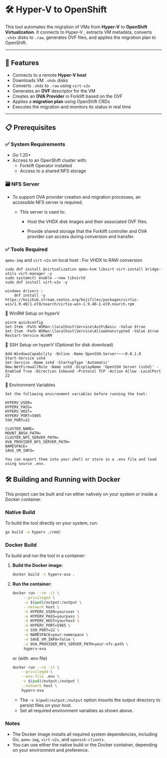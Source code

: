 # 🛠️ Hyper-V to OpenShift 

This tool automates the migration of VMs from **Hyper-V** to **OpenShift Virtualization**. It connects to Hyper-V , extracts VM metadata, converts `.vhdx` disks to `.raw`, generates OVF files, and applies the migration plan to OpenShift.

---

## 🚀 Features

- Connects to a remote **Hyper-V host** 
- Downloads VM `.vhdx` disks 
- Converts `.vhdx` to `.raw` using `virt-v2v`
- Generates an **OVF** descriptor for the VM
- Creates an **OVA Provider** in Forklift based on the OVF
- Applies a **migration plan** using OpenShift CRDs
- Executes the migration and monitors its status in real time

---

## 📋 Prerequisites

### ✅ System Requirements

- Go 1.20+
- Access to an OpenShift cluster with:
  - Forklift Operator installed
  - Access to a shared NFS storage

### 🗃️ NFS Server 

- To support OVA provider creation and migration processes, an accessible NFS server is required.

    - This server is used to:

        - Host the VHDX disk images and their associated OVF files.

        - Provide shared storage that the Forklift controller and OVA provider can access during conversion and transfer.
    

### ✅ Tools Required

`qemu-img` and  `virt-v2v` on local host : For VHDX to RAW conversion  

    sudo dnf install @virtualization qemu-kvm libvirt virt-install bridge-utils virt-manager -y
    sudo systemctl enable --now libvirtd
    sudo dnf install virt-v2v -y
    
    windows drivers :
        dnf install -y https://kojihub.stream.centos.org/kojifiles/packages/virtio-win/1.9.40/1.el9/noarch/virtio-win-1.9.40-1.el9.noarch.rpm



🧩 WinRM Setup on hyperV

    winrm quickconfig
    Set-Item -Path WSMan:\localhost\Service\Auth\Basic -Value $true
    Set-Item -Path WSMan:\localhost\Service\AllowUnencrypted -Value $true
    Restart-Service WinRM

🔐 SSH Setup on hyperV (Optional for disk download)

    Add-WindowsCapability -Online -Name OpenSSH.Server~~~~0.0.1.0
    Start-Service sshd
    Set-Service -Name sshd -StartupType 'Automatic'
    New-NetFirewallRule -Name sshd -DisplayName 'OpenSSH Server (sshd)' -Enabled True -Direction Inbound -Protocol TCP -Action Allow -LocalPort 22

🔧 Environment Variables
    
    Set the following environment variables before running the tool:

    HYPERV_USER=
    HYPERV_PASS=
    HYPERV_HOST=
    HYPERV_PORT=5985
    SSH_PORT=22

    CLUSTER_NAME=
    MOUNT_BASH_PATH=
    CLUSTER_NFS_SERVER_PATH=
    OVA_PROVIDER_NFS_SERVER_PATH=
    NAMESPACE=
    SAVE_VM_INFO=

    You can export them into your shell or store in a .env file and load using source .env.



 ## 🛠️  Building and Running with Docker

This project can be built and run either natively on your system or inside a Docker container.

### Native Build

To build the tool directly on your system, run:

```sh
go build -o hyperv ./cmd/
```

### Docker Build

To build and run the tool in a container:

1. **Build the Docker image:**

   ```sh
   docker build -t hyperv-ova .
   ```

2. **Run the container:**

   ```sh
   docker run --rm -it \
        --privileged \
        -v $(pwd)/output:/output \
        --network host \
        -e HYPERV_USER=youruser \
        -e HYPERV_PASS=yourpass \
        -e HYPERV_HOST=yourhost \
        -e HYPERV_PORT=5985 \
        -e SSH_PORT=22 \
        -e NAMESPACE=your-namespace \
        -e SAVE_VM_INFO=false \
        -e OVA_PROVIDER_NFS_SERVER_PATH=your-nfs-path \
        hyperv-ova
   ```

    or (with .env file)
    ```sh
    docker run --rm -it \
        --privileged \
        --env-file .env \
        -v $(pwd)/output:/output \
        --network host \
        hyperv-ova
    ```

   - The `-v $(pwd)/output:/output` option mounts the output directory to persist files on your host.
   - Set all required environment variables as shown above.

### Notes

- The Docker image installs all required system dependencies, including Go, `qemu-img`, `virt-v2v`, and `openssh-clients`.
- You can use either the native build or the Docker container, depending on your environment and preference.